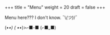 +++
title = "Menu"
weight = 20
draft = false
+++

Menu here??? I don't know. ¯\\_(ツ)_/¯

(•_•) ( •_•)>⌐■-■ (⌐■_■)
